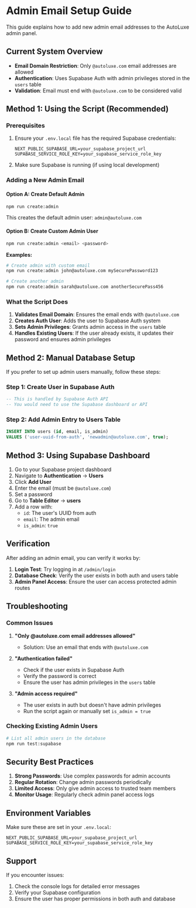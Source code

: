 # Admin Email Setup Guide

This guide explains how to add new admin email addresses to the AutoLuxe admin panel.

## Current System Overview

- **Email Domain Restriction**: Only `@autoluxe.com` email addresses are allowed
- **Authentication**: Uses Supabase Auth with admin privileges stored in the `users` table
- **Validation**: Email must end with `@autoluxe.com` to be considered valid

## Method 1: Using the Script (Recommended)

### Prerequisites
1. Ensure your `.env.local` file has the required Supabase credentials:
   ```
   NEXT_PUBLIC_SUPABASE_URL=your_supabase_project_url
   SUPABASE_SERVICE_ROLE_KEY=your_supabase_service_role_key
   ```

2. Make sure Supabase is running (if using local development)

### Adding a New Admin Email

#### Option A: Create Default Admin
```bash
npm run create:admin
```
This creates the default admin user: `admin@autoluxe.com`

#### Option B: Create Custom Admin User
```bash
npm run create:admin <email> <password>
```

**Examples:**
```bash
# Create admin with custom email
npm run create:admin john@autoluxe.com mySecurePassword123

# Create another admin
npm run create:admin sarah@autoluxe.com anotherSecurePass456
```

### What the Script Does

1. **Validates Email Domain**: Ensures the email ends with `@autoluxe.com`
2. **Creates Auth User**: Adds the user to Supabase Auth system
3. **Sets Admin Privileges**: Grants admin access in the `users` table
4. **Handles Existing Users**: If the user already exists, it updates their password and ensures admin privileges

## Method 2: Manual Database Setup

If you prefer to set up admin users manually, follow these steps:

### Step 1: Create User in Supabase Auth
```sql
-- This is handled by Supabase Auth API
-- You would need to use the Supabase dashboard or API
```

### Step 2: Add Admin Entry to Users Table
```sql
INSERT INTO users (id, email, is_admin) 
VALUES ('user-uuid-from-auth', 'newadmin@autoluxe.com', true);
```

## Method 3: Using Supabase Dashboard

1. Go to your Supabase project dashboard
2. Navigate to **Authentication** → **Users**
3. Click **Add User**
4. Enter the email (must be `@autoluxe.com`)
5. Set a password
6. Go to **Table Editor** → **users**
7. Add a row with:
   - `id`: The user's UUID from auth
   - `email`: The admin email
   - `is_admin`: `true`

## Verification

After adding an admin email, you can verify it works by:

1. **Login Test**: Try logging in at `/admin/login`
2. **Database Check**: Verify the user exists in both auth and users table
3. **Admin Panel Access**: Ensure the user can access protected admin routes

## Troubleshooting

### Common Issues

1. **"Only @autoluxe.com email addresses allowed"**
   - Solution: Use an email that ends with `@autoluxe.com`

2. **"Authentication failed"**
   - Check if the user exists in Supabase Auth
   - Verify the password is correct
   - Ensure the user has admin privileges in the `users` table

3. **"Admin access required"**
   - The user exists in auth but doesn't have admin privileges
   - Run the script again or manually set `is_admin = true`

### Checking Existing Admin Users

```bash
# List all admin users in the database
npm run test:supabase
```

## Security Best Practices

1. **Strong Passwords**: Use complex passwords for admin accounts
2. **Regular Rotation**: Change admin passwords periodically
3. **Limited Access**: Only give admin access to trusted team members
4. **Monitor Usage**: Regularly check admin panel access logs

## Environment Variables

Make sure these are set in your `.env.local`:

```env
NEXT_PUBLIC_SUPABASE_URL=your_supabase_project_url
SUPABASE_SERVICE_ROLE_KEY=your_supabase_service_role_key
```

## Support

If you encounter issues:
1. Check the console logs for detailed error messages
2. Verify your Supabase configuration
3. Ensure the user has proper permissions in both auth and database 